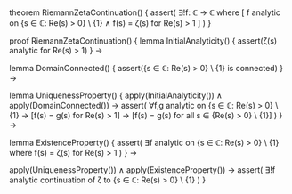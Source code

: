 theorem RiemannZetaContinuation() {
  assert(
    ∃!f: ℂ → ℂ where [
      f analytic on {s ∈ ℂ: Re(s) > 0} \ {1} ∧
      f(s) = ζ(s) for Re(s) > 1
    ]
  )
}

proof RiemannZetaContinuation() {
  lemma InitialAnalyticity() {
    assert(ζ(s) analytic for Re(s) > 1)
  } →
  
  lemma DomainConnected() {
    assert({s ∈ ℂ: Re(s) > 0} \ {1} is connected)
  } →
  
  lemma UniquenessProperty() {
    apply(InitialAnalyticity()) ∧
    apply(DomainConnected()) →
    assert(
      ∀f,g analytic on {s ∈ ℂ: Re(s) > 0} \ {1} →
      [f(s) = g(s) for Re(s) > 1] →
      [f(s) = g(s) for all s ∈ {Re(s) > 0} \ {1}]
    )
  } →
  
  lemma ExistenceProperty() {
    assert(
      ∃f analytic on {s ∈ ℂ: Re(s) > 0} \ {1} where
      f(s) = ζ(s) for Re(s) > 1
    )
  } →
  
  apply(UniquenessProperty()) ∧
  apply(ExistenceProperty()) →
  assert(
    ∃!f analytic continuation of ζ to {s ∈ ℂ: Re(s) > 0} \ {1}
  )
}